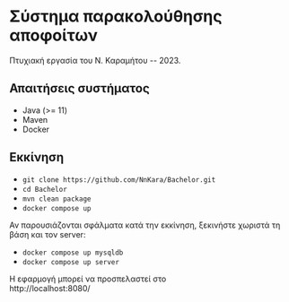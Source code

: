 # Σύστημα παρακολούθησης αποφοίτων

Πτυχιακή εργασία του Ν. Καραμήτου -- 2023.

## Απαιτήσεις συστήματος

 - Java (>= 11)
 - Maven
 - Docker

## Εκκίνηση

 - `git clone https://github.com/NnKara/Bachelor.git`
 - `cd Bachelor`
 - `mvn clean package`
 - `docker compose up`

Αν παρουσιάζονται σφάλματα κατά την εκκίνηση, ξεκινήστε χωριστά τη βάση και τον server:

 - `docker compose up mysqldb`
 - `docker compose up server`

Η εφαρμογή μπορεί να προσπελαστεί στο\
http://localhost:8080/
